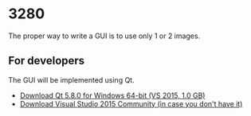 # 3280
The proper way to write a GUI is to use only 1 or 2 images.
## For developers
The GUI will be implemented using Qt.


* [Download Qt 5.8.0 for Windows 64-bit (VS 2015, 1.0 GB)](http://download.qt.io/official_releases/qt/5.8/5.8.0/qt-opensource-windows-x86-msvc2015_64-5.8.0.exe.mirrorlist)
* [Download Visual Studio 2015 Community (in case you don't have it)](https://www.visualstudio.com/downloads/)